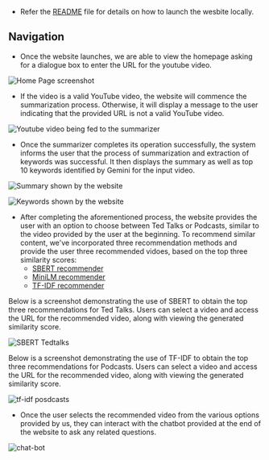 - Refer the [README](https://github.com/JoobeeJung/TLDW/blob/main/examples/README.md) file for details on how to launch the wesbite locally.

## Navigation ##
 - Once the website launches, we are able to view the homepage asking for a dialogue box to enter the URL for the youtube video.

 ![Home Page screenshot](https://github.com/JoobeeJung/TLDW/blob/main/examples/images/home_page.png)

 - If the video is a valid YouTube video, the website will commence the summarization process. Otherwise, it will display a message to the user indicating that the provided URL is not a valid YouTube video.

![Youtube video being fed to the summarizer](https://github.com/JoobeeJung/TLDW/blob/main/examples/images/input_url.png)

- Once the summarizer completes its operation successfully, the system informs the user that the process of summarization and extraction of keywords was successful. It then displays the summary as well as top 10 keywords identified by Gemini for the input video.

![Summary shown by the website](https://github.com/JoobeeJung/TLDW/blob/main/examples/images/summary.png)

![Keywords shown by the website](https://github.com/JoobeeJung/TLDW/blob/main/examples/images/keywords.png)

- After completing the aforementioned process, the website provides the user with an option to choose between Ted Talks or Podcasts, similar to the video provided by the user at the beginning. To recommend similar content, we've incorporated three recommendation methods and provide the user three recommended vidoes, based on the top three similarity scores:
  - [SBERT recommender](https://www.sbert.net/)
  - [MiniLM recommender](https://huggingface.co/sentence-transformers/all-MiniLM-L6-v2)
  - [TF-IDF recommender](https://en.wikipedia.org/wiki/Tf%E2%80%93idf)

Below is a screenshot demonstrating the use of SBERT to obtain the top three recommendations for Ted Talks. Users can select a video and access the URL for the recommended video, along with viewing the generated similarity score.

![SBERT Tedtalks](https://github.com/JoobeeJung/TLDW/blob/main/examples/images/tedtalks_recommendation.png)

Below is a screenshot demonstrating the use of TF-IDF to obtain the top three recommendations for Podcasts. Users can select a video and access the URL for the recommended video, along with viewing the generated similarity score.

![tf-idf posdcasts](https://github.com/JoobeeJung/TLDW/blob/main/examples/images/podcasts_recommendations.png)

- Once the user selects the recommended video from the various options provided by us, they can interact with the chatbot provided at the end of the website to ask any related questions.

![chat-bot](https://github.com/JoobeeJung/TLDW/blob/main/examples/images/chat_bot.png)





  
